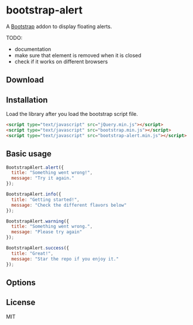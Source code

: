 # bootstrap-alert
A [Bootstrap](http://getbootstrap.com/) addon to display floating alerts.

TODO:
* documentation
* make sure that element is removed when it is closed
* check if it works on different browsers

## Download

## Installation
Load the library after you load the bootstrap script file.
```html
<script type="text/javascript" src="jQuery.min.js"></script>
<script type="text/javascript" src="bootstrap.min.js"></script>
<script type="text/javascript" src="bootstrap-alert.min.js"></script>
```

## Basic usage
```javascript
BootstrapAlert.alert({
  title: "Something went wrong!",
  message: "Try it again."
});
```
```javascript
BootstrapAlert.info({
  title: "Getting started!",
  message: "Check the different flavors below"
});
```



```javascript
BootstrapAlert.warning({
  title: "Something went wrong.",
  message: "Please try again"
});
```

```javascript
BootstrapAlert.success({
  title: "Great!",
  message: "Star the repo if you enjoy it."
});
```
## Options

## License
MIT
